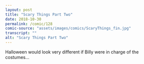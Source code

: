 ```yaml
---
layout: post
title: "Scary Things Part Two"
date: 2018-10-30
permalink: /comic/128
comic-source: "assets/images/comics/ScaryThings_fin.jpg"
transcript: ""
alt: "Scary Things Part Two"
---
```


Halloween would look very different if Billy were in charge of the costumes...
